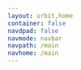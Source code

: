 ```yaml
---
layout: urbit,home
container: false
navdpad: false
navmode: navbar
navpath: /main
navhome: /main
---
```


<script src="js/image-container.js"/>

<div class="image-fs first">
    <div class="text-container">
        <div class="text">
            <h1><div class="logo"></div>Urbit</h1>
        </div>
    </div>
    <image-container src="http://urbit.s3.amazonaws.com/16-3-10/DSCF8655.jpg" />
</div>
<!-- -->
<div class="container stack">
    <div class="col-md-offset-1 col-md-10 slide-1">
        <p>Urbit is a computing platform, secure network and digital identity system all rolled into one.  Urbit is built for each person to own their data, their own network of devices and their identity.</p>
        <a class="btn black">Learn more</a>
        <a class="btn black">Read code</a>
        <email submit="Subscribe to updates"></email>
    </div>
</div>
<!-- -->
<div class="image-fs">
    <div class="text-container">
        <div class="text">
            <div class="rect no-header">
            <p>Your files live on someone else’s server, your identity is owned by giant companies, privacy is a joke and your data has all been either hacked or sold to advertisers.</p>
            <p>We live in 1995’s nightmare.</p>
            </div>
        </div>
    </div>
    <image-container src="http://urbit.s3.amazonaws.com/16-3-10/DSCF8653.jpg" />
</div>
<!-- -->
<div class="container stack six">
    <div class="col-md-10 col-md-offset-1">
        <!-- -->
        <div class="slide">
            <h1>Urbit is a new layer on top</h1>
            <p>Urbit treats the cloud like the internet treated the phone system.  When she began thinking of images and films that portray women of color, Steven Spielberg's 1985 adaptation of Alice Walker's novel The Color Purple immediately came to mind. For Thomas, the complicated and liberating portrayal of a forged sisterhood, found in both the film and book, between Ms. Celie.
            </p>
        </div>
        <!-- -->
        <div class="slide">
            <h1>The stack</h1>
            <div class="pair">
                <div class="text">
                    Urbit has three primary layers: the Nock virtual machine, the Hoon programming language and the Arvo operating environment.
                </div>
                <div class="image right"><img src="http://urbit.s3.amazonaws.com/16-3-10/atom.png"/></div>
            </div>
        </div>
        <!-- -->
        <div class="slide">
            <h1>Namespace</h1>
            <div class="pair">
                <div class="image left"><img src="http://urbit.s3.amazonaws.com/16-3-10/grid.png"/></div>
                <div class="text">
                    If Bitcoin is money and Ether is law, Urbit is land.  Each Urbit address is a domain name, a user name and a network address all rolled into one.  Each address is owned individually.
                </div>
            </div>
        </div>
        <!-- -->
        <div class="slide">
            <h1>The future</h1>
            <p>Good for you for posting that thinkpiece on decentralization on Medium.  But what we really need is a solution.
            </p>
        </div>     
    </div>   
</div>
<!-- -->
<div class="image-fs">
<div class="text-container">
    <div class="text">
        <div class="rect no-header">
        <p>This summer we’re going to pre-sell the first block of Urbit namespace.</p>
        <p>Be the first to know:</p>
        <email></email>
        </div>
    </div>
</div>
<div class="image-container" style="{backgroundImage:'url(\'http://urbit.s3.amazonaws.com/16-3-10/DSCF8654.jpg\')'}">
</div>
</div>
<!-- -->
<div class="container stack last">
    <div class="col-md-4 col-md-offset-1">
        <h2>Keep reading</h2>
        <a href="blog/~2016.3.2">Overview</a>
        <a href="blog/~2016.3.2">Mission statement</a>
        <a href="blog/~2016.3.2">Namespace</a>
        <a href="blog/~2016.3.2">The stack</a>
        <a href="blog/~2016.3.2">Roadmap</a>
    </div>
    <div class="col-md-4">
        <h2>Start an Urbit</h2>
        <a href="docs">Read the docs</a>
        <a href="https://github.com/urbit/urbit">Get the code</a>
    </div>
</div>
<!-- -->
<div class="footer container">
  <div class="col-md-offset-1 col-md-11">This page was served by an Urbit.  <a href="mailto:urbit@urbit.org">urbit@urbit.org</a></div>
</div>
